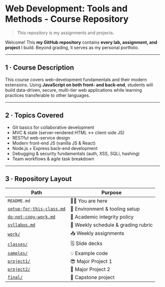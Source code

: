 # Web Development: Tools and Methods - Course Repository

> This repository is my assignments and projects.

Welcome! This **my  GitHub repository** contains **every lab, assignment, and project** I build. Beyond grading, it serves as my personal portfolio.

---

## 1 · Course Description

This course covers web-development fundamentals and their modern extensions. Using **JavaScript on both front- and back-end**, students will build data-driven, secure, multi-tier web applications while learning practices transferable to other languages.

---

## 2 · Topics Covered
- Git basics for collaborative development  
- MVC & state (server-rendered HTML ↔ client-side JS)  
- RESTful web-service design  
- Modern front-end JS (vanilla JS & React)  
- Node.js + Express back-end development  
- Debugging & security fundamentals (auth, XSS, SQLi, hashing)  
- Team workflows & agile task breakdown

---

## 3 · Repository Layout

| Path | Purpose |
|------|---------|
| `README.md` | ✌🏻 You are here |
| [`setup-for-this-class.md`](./setup-for-this-class.md) | 🔨 Environment & tooling setup |
| [`do-not-copy-work.md`](./do-not-copy-work.md) | 👀 Academic integrity policy |
| [`syllabus.md`](./syllabus.md) | 📆 Weekly schedule & grading rubric |
| [`work/`](./work/) | 📥 Weekly assignments |
| [`classes/`](./classes/) | 🗒️ Slide decks |
| [`samples/`](./samples/) | 💡 Example code |
| [`project1/`](./project1/) | 😎 Major Project 1 |
| [`project2/`](./project2/) | 🧐 Major Project 2 |
| [`final/`](./final/) | 🥳 Capstone project |

